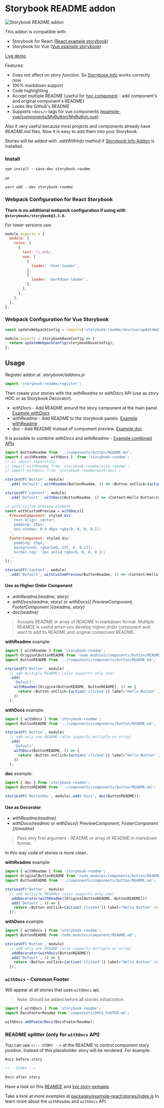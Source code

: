 # Storybook README addon

![Storybook README addon](https://tuchk4.tinytake.com/media/6074cc?filename=1507031891423_03-10-2017-14-58-09.png&sub_type=thumbnail_preview&type=attachment&width=700&height=542&_felix_session_id=53f589ad3ebd6ae15ad9850b6bb20044&salt=MjAwMDAyNF82MzIxMzU2)

This addon is compatible with:

* Storybook for React ([React example storybook](packages/example-react))
* Storybook for Vue ([Vue example storybook](packages/example-vue))

[Live demo](https://tuchk4.github.io/storybook-readme)

Features:

* Does not affect on _story function_. So [Storybook Info](https://github.com/storybooks/storybook/tree/master/addons/info) works correctly now.
* 100% markdown support
* Code highlighting
* Accept multiple README (useful for [hoc component](https://medium.com/@franleplant/react-higher-order-components-in-depth-cf9032ee6c3e) - add component's and original component's README)
* Looks like Github's README
* Supports `<docs/>` tags for vue components ([example-vue/components/MyButton/MyButton.vue](https://github.com/tuchk4/storybook-readme/blob/master/packages/example-vue/components/MyButton/MyButton.vue)).

Also it very useful because most projects and components already have _README.md_ files. Now it is easy to add them into your Storybook.

Stories will be added with _.addWithInfo_ method if [Storybook Info Addon](https://github.com/storybooks/storybook/tree/master/addons/info) is installed.

### Install

`npm install --save-dev storybook-readme`

or

`yarn add --dev storybook-readme`

### Webpack Configuration for React Storybook

**There is no additional webpack configuration if using with `@storybooks/storybook@3.3.0`.**

For lower versions use:

```js
module.exports = {
  module: {
    rules: [
      {
        test: /\.md$/,
        use: [
          {
            loader: 'html-loader',
          },
          {
            loader: 'markdown-loader',
          },
        ],
      },
    ],
  },
};
```

### Webpack Configuration for Vue Storybook

```js
const updateWebpackConfig = require('storybook-readme/env/vue/updateWebpackConfig');

module.exports = storybookBaseConfig => {
  return updateWebpackConfig(storybookBaseConfig);
};
```

## Usage

Register addon at _.storybook/addons.js_

```js
import 'storybook-readme/register';
```

Then create your stories with the _withReadme_ or _withDocs_ API (use as story HOC or as Storybook Decorator).

* _withDocs_ - Add README around the story component at the main panel. [Example withDocs](https://tuchk4.github.io/storybook-readme/?knob-alert=false&knob-success=false&knob-label=Hello%20Im%20Button&selectedKind=withDocs%2FAs%20Decorator&selectedStory=Button&full=0&down=1&left=1&panelRight=1&downPanel=storybooks%2Fstorybook-addon-knobs)
* _withReadme_ - Add README to the storybook panels. [Example withReadme](https://tuchk4.github.io/storybook-readme/?knob-alert=false&knob-success=false&knob-label=Hello%20Im%20Button&selectedKind=withReadme%2F%20As%20Decorator&selectedStory=Button&full=0&down=1&left=1&panelRight=1&downPanel=REACT_STORYBOOK%2Freadme%2Fpanel)
* _doc_ - Add README instead of component preview. [Example doc](https://tuchk4.github.io/storybook-readme/?knob-alert=false&knob-success=false&knob-label=Hello%20Im%20Button&selectedKind=Doc&selectedStory=Common&full=0&addons=1&stories=1&panelRight=1&addonPanel=storybooks%2Fstorybook-addon-knobs)

It is possible to combine _withDocs_ and _withReadme_ - [Example combined APIs](https://tuchk4.github.io/storybook-readme/?knob-alert=false&knob-success=false&knob-label=Hello%20Im%20Button&selectedKind=withDocs%20and%20withReadme&selectedStory=Button&full=0&down=1&left=1&panelRight=1&downPanel=REACT_STORYBOOK%2Freadme%2Fpanel)

```js
import ButtonReadme from '../components/button/README.md';
import { withReadme, withDocs }  from 'storybook-readme';
// or import separetaly
// import withReadme from 'storybook-readme/with-readme';
// import withDocs from 'storybook-readme/with-docs';

storiesOf('Button', module)
  .add('Default', withReadme(ButtonReadme, () => <Button onClick={action('clicked')} label="Hello Button"/>))

storiesOf('Content', module)
  .add('Default', withDocs(ButtonReadme, () => <Content>Hello Button<Content/>))

// with custom preview element
const withCustomPreview = withDocs({
  PreviewComponent: styled.div`
    text-align: center;
    padding: 25px;
    box-shadow: 0 0 40px rgba(0, 0, 0, 0.1);
  `,
  FooterComponent: styled.div`
    padding: 25px;
    background: rgba(246, 255, 0, 0.23);
    border-top: '2px solid rgba(0, 0, 0, 0.1);
  `,
});

storiesOf('Content', module)
  .add('Default', withCustomPreview(ButtonReadme, () => <Content>Hello Button<Content/>))
```

#### Use as Higher Order Component

* _withReadme(readme, story)_
* _withDocs(readme, story)_ or _withDocs({ PreviewComponent, FooterComponent })(readme, story)_
* _doc(readme)_

> Accepts README or array of README in markdown format.
> Multiple REAMDE is useful when you develop higher order component and want to add its README and original component README.

**withReadme** example:

```js
import { withReadme } from 'storybook-readme';
import OriginalButtonREADME from 'node_modules/components/button/README.md';
import ButtonREADME from '../components/components/button/README.md';

storiesOf('Button', module)
  // add multiple READMEs (also supports only one)
  .add(
    'Default',
    withReadme([OriginalButtonREADME, ButtonREADME], () => {
      return <Button onClick={action('clicked')} label="Hello Button" />;
    })
  );
```

**withDocs** example:

```js
import { withDocs } from 'storybook-readme';
import ButtonREADME from '../components/components/button/README.md';

storiesOf('Button', module)
  // add only one README (also supports multiple as array)
  .add(
    'Default',
    withDocs(ButtonREADME, () => {
      return <Button onClick={action('clicked')} label="Hello Button" />;
    })
  );
```

**doc** example:

```js
import { doc } from 'storybook-readme';
import ButtonREADME from '../components/components/button/README.md';

storiesOf('ButtonDoc', module).add('Docs', doc(ButtonREADME));
```

#### Use as Decorator

* _withReadme(readme)_
* _withDocs(readme)_ or _withDocs({ PreviewComponent, FooterComponent })(readme)_

> Pass only first argument - README or array of README in markdown format.

In this way code of stories is more clean.

**withReadme** example:

```js
import { withReadme } from 'storybook-readme';
import OriginalButtonREADME from 'node_modules/components/button/README.md';
import ButtonREADME from '../components/components/button/README.md';

storiesOf('Button', module)
  // add multiple READMEs (also supports only one)
  .addDecorator(withReadme([OriginalButtonREADME, ButtonREADME]))
  .add('Default', () => {
    return <Button onClick={action('clicked')} label="Hello Button" />;
  });
```

**withDocs** example:

```js
import { withDocs } from 'storybook-readme';
import ButtonREADME from 'node_modules/component/README.md';

storiesOf('Button', module)
  // add only one README (also supports multiple as array)
  .addDecorator(withDocs(ButtonREADME))
  .add('Default', () => {
    return <Button onClick={action('clicked')} label="Hello Button" />;
  });
```

### `withDocs` - Common Footer

Will appear at all stories that uses `withDocs` api.

> Note: Should be added before all stories initialization.

```js
import { withDocs } from 'storybook-readme';
import DocsFooterReadme from 'components/DOCS_FOOTER.md';

withDocs.addFooterDocs(DocsFooterReadme);
```

### README splitter (only for `withDocs` API)

You can use `<!-- STORY -->` at the README to control component story position.
Instead of this placeholder story will be rendered. For example:

```md
Docs before story

<!-- STORY -->

Docs after story
```

Have a look on this [REAMDE](https://raw.githubusercontent.com/tuchk4/storybook-readme/master/packages/example-react/components/Button/DOCS.md) and [live story exmaple](https://tuchk4.github.io/storybook-readme/?knob-alert=false&knob-success=false&knob-label=Hello%20Im%20Button&selectedKind=Custom%20Preview%20and%20Footer&selectedStory=Button&full=0&down=1&left=1&panelRight=1&downPanel=REACT_STORYBOOK%2Freadme%2Fpanel).

Take a look at more examples at [packages/example-react/stories/index.js](packages/example-react/stories/index.js) to learn more about the `withReadme` and `withDocs` API.
